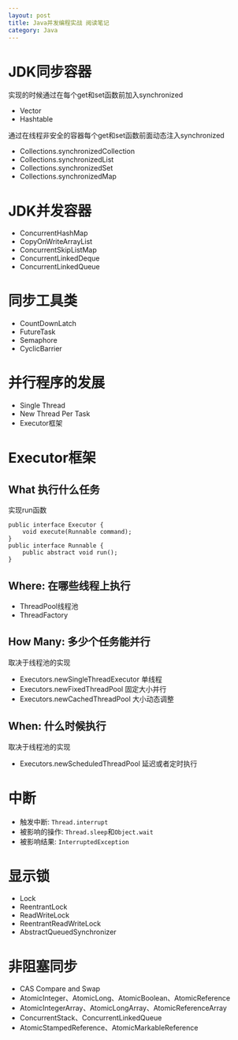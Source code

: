 ```yaml
---
layout: post
title: Java并发编程实战 阅读笔记
category: Java
---
```


# JDK同步容器
实现的时候通过在每个get和set函数前加入synchronized
- Vector
- Hashtable

通过在线程非安全的容器每个get和set函数前面动态注入synchronized
- Collections.synchronizedCollection
- Collections.synchronizedList
- Collections.synchronizedSet
- Collections.synchronizedMap

# JDK并发容器
- ConcurrentHashMap
- CopyOnWriteArrayList
- ConcurrentSkipListMap
- ConcurrentLinkedDeque
- ConcurrentLinkedQueue

# 同步工具类
- CountDownLatch
- FutureTask
- Semaphore
- CyclicBarrier

# 并行程序的发展
- Single Thread
- New Thread Per Task
- Executor框架

# Executor框架
## What 执行什么任务
实现run函数
```
public interface Executor {
    void execute(Runnable command);
}
public interface Runnable {
    public abstract void run();
}
```

## Where: 在哪些线程上执行
- ThreadPool线程池
- ThreadFactory

## How Many: 多少个任务能并行
取决于线程池的实现
- Executors.newSingleThreadExecutor 单线程
- Executors.newFixedThreadPool 固定大小并行
- Executors.newCachedThreadPool 大小动态调整

## When: 什么时候执行
取决于线程池的实现
- Executors.newScheduledThreadPool 延迟或者定时执行

# 中断
- 触发中断: `Thread.interrupt`
- 被影响的操作: `Thread.sleep`和`Object.wait`
- 被影响结果: `InterruptedException`

# 显示锁
- Lock
- ReentrantLock
- ReadWriteLock
- ReentrantReadWriteLock
- AbstractQueuedSynchronizer

# 非阻塞同步
- CAS Compare and Swap
- AtomicInteger、AtomicLong、AtomicBoolean、AtomicReference
- AtomicIntegerArray、AtomicLongArray、AtomicReferenceArray
- ConcurrentStack、ConcurrentLinkedQueue
- AtomicStampedReference、AtomicMarkableReference
